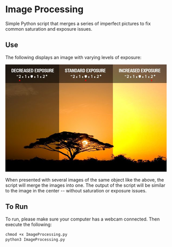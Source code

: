 # Image Processing

Simple Python script that merges a series of imperfect pictures to fix common saturation and exposure issues.

## Use

The following displays an image with varying levels of exposure:

![exposure demo](exposure-demo.jpg?raw=true)

When presented with several images of the same object like the above, the script will merge the images into one. The output of the script will be similar to the image in the center -- without saturation or exposure issues.

## To Run

To run, please make sure your computer has a webcam connected.  Then execute the following:

```
chmod +x ImageProcessing.py
python3 ImageProcessing.py
```
